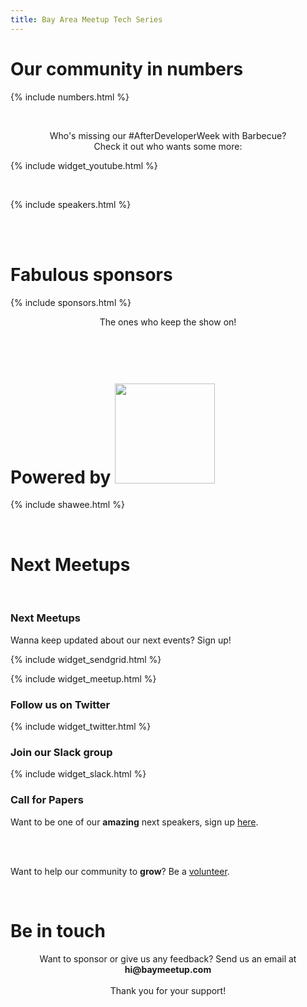 ```yaml
---
title: Bay Area Meetup Tech Series
---
```


<div class="head">
  <h1>Our community in numbers</h1>
</div>

{% include numbers.html %}

<br>

<p style="text-align:center">Who's missing our #AfterDeveloperWeek with Barbecue?
<br>Check it out who wants some more:</p>

{% include widget_youtube.html %}

<br>

{% include speakers.html %}

<br><br>

<div class="head">
  <h1>Fabulous sponsors</h1>
</div>

{% include sponsors.html %}

<p style="text-align:center">The ones who keep the show on!</p>

<br>

<div class="head">
  <h1>Powered by  <a href="https://shawee.io"><img src="https://shawee.io/images/logo.svg" width="160" style="margin-top:20px"></a></h1>
</div>

{% include shawee.html %}

<br>

<div class="head">
  <h1>Next Meetups</h1>
</div>
<br>
<div class="row">
<div class="col-md-4">

<h3>Next Meetups</h3>

Wanna keep updated about our next events? Sign up!

{% include widget_sendgrid.html %}

{% include widget_meetup.html %}

</div>

<div class="col-md-4">

<h3>Follow us on Twitter</h3>

{% include widget_twitter.html %}

</div>

<div class="col-md-4">

<h3>Join our Slack group</h3>

{% include widget_slack.html %}

<h3>Call for Papers</h3>

Want to be one of our <b>amazing</b> next speakers, sign up <a href="https://goo.gl/forms/6oGFUz0qRdgM2G2g1">here</a>.

<br><br>

Want to help our community to <b>grow</b>? Be a <a href="https://goo.gl/forms/6oGFUz0qRdgM2G2g1">volunteer</a>.

</div>
</div>

<br>

<div class="head">
  <h1>Be in touch</h1>
</div>

<p style="text-align:center">Want to sponsor or give us any feedback? Send us an email at <b>hi@baymeetup.com</b>
<br><br>
Thank you for your support!</p>

